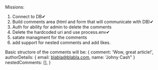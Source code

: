
Missions:
1.  Connect to DB✔
2.  Build comments area (html and form that will communicate with DB)✔
3.  Auth for ability for admin to delete the comments
4.  Delete the hardcoded uri and use process.env✔
5.  satate managment for the comments
6.  add support for nested comments and add likes.


Basic structore of the comments will be:
{
    comment: 'Wow, great article!',
    authorDetails: {
        email: blabla@blabla.com,
        name: 'Johny Cash"
    }
    nestedComments: [],
}